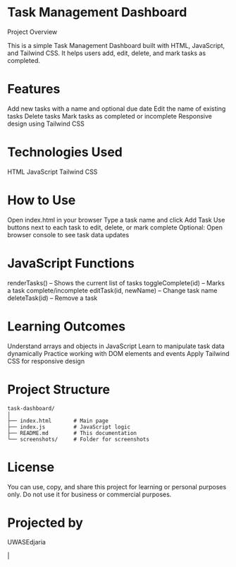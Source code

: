 # Task Management Dashboard
Project Overview

This is a simple Task Management Dashboard built with HTML, JavaScript, and Tailwind CSS.
It helps users add, edit, delete, and mark tasks as completed.

# Features

Add new tasks with a name and optional due date
Edit the name of existing tasks
Delete tasks
Mark tasks as completed or incomplete
Responsive design using Tailwind CSS

# Technologies Used

HTML
JavaScript
Tailwind CSS

# How to Use

Open index.html in your browser
Type a task name and click Add Task
Use buttons next to each task to edit, delete, or mark complete
Optional: Open browser console to see task data updates

# JavaScript Functions

renderTasks() – Shows the current list of tasks
toggleComplete(id) – Marks a task complete/incomplete
editTask(id, newName) – Change task name
deleteTask(id) – Remove a task

# Learning Outcomes

Understand arrays and objects in JavaScript
Learn to manipulate task data dynamically
Practice working with DOM elements and events
Apply Tailwind CSS for responsive design

# Project Structure
```
task-dashboard/
│
├── index.html       # Main page
├── index.js         # JavaScript logic   
├── README.md        # This documentation
└── screenshots/     # Folder for screenshots
```

# License

You can use, copy, and share this project for learning or personal purposes only.
Do not use it for business or commercial purposes.

# Projected by
 UWASEdjaria

 |